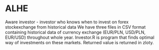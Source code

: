 # ALHE
Aware investor - investor who knows when to invest on forex stockexchange from historical data
We have three files in CSV format containing historical data of currency exchange (EUR/PLN, USD/PLN, EUR/USD) throughout whole year.
Investor.R is program that finds optimal way of investments on these markets. Returned value is returned in zloty.
